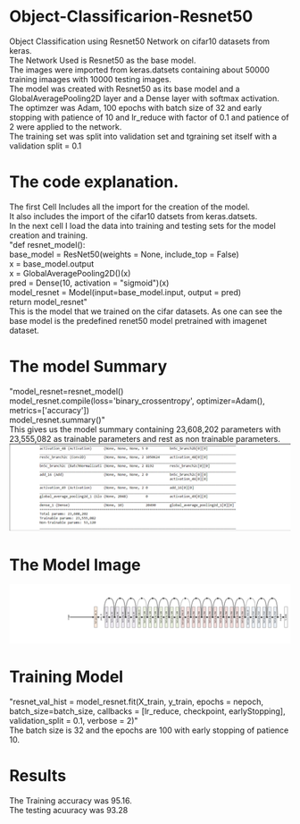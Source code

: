 # Object-Classificarion-Resnet50
Object Classification using Resnet50 Network on cifar10 datasets from keras.  
The Network Used is Resnet50 as the base model.  
The images were imported from keras.datsets containing about 50000 training imaages with 10000 testing images.  
The model was created with Resnet50 as its base model and a GlobalAveragePooling2D layer and a Dense layer with softmax activation.  
The optimzer was Adam, 100 epochs with batch size of 32 and early stopping with patience of 10 and lr_reduce with factor of 0.1 and     patience of 2 were applied to the network.  
The training set was split into validation set and tgraining set itself with a validation split = 0.1  
# The code explanation.
The first Cell Includes all the import for the creation of the model.  
It also includes the import of the cifar10 datsets from keras.datsets.  
In the next cell I load the data into training and testing sets for the model creation and training.  
"def resnet_model():  
    base_model = ResNet50(weights = None, include_top = False)  
    x = base_model.output  
    x = GlobalAveragePooling2D()(x)  
    pred = Dense(10, activation = "sigmoid")(x)  
    model_resnet = Model(input=base_model.input, output = pred)  
    return model_resnet"  
 This is the model that we trained on the cifar datasets. 
 As one can see the base model is the predefined renet50 model pretrained with imagenet dataset.
 
# The model Summary
"model_resnet=resnet_model()  
model_resnet.compile(loss='binary_crossentropy', optimizer=Adam(), metrics=['accuracy'])  
model_resnet.summary()"  
This gives us the model summary containing 23,608,202 parameters with 23,555,082 as trainable parameters and rest as non trainable parameters.  
![Summary](Capture.PNG)
# The Model Image
![Model](dataset-cover.png)
# Training Model
"resnet_val_hist = model_resnet.fit(X_train, y_train, epochs = nepoch, batch_size=batch_size, callbacks = [lr_reduce, checkpoint, earlyStopping], validation_split = 0.1, verbose = 2)"  
The batch size is 32  and the epochs are 100 with early stopping of  patience 10.  
# Results
The Training accuracy was 95.16.  
The testing acuuracy was 93.28  
